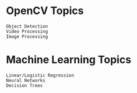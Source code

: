 # OpenCV Topics
```
Object Detection
Video Processing
Image Processing
```

# Machine Learning Topics
```
Linear/Logistic Regression
Neural Networks
Decision Trees
```

